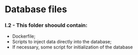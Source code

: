 # Database files

### I.2 - This folder shoould contain:
- Dockerfile;
- Scripts to inject data directly into the database;
- If necessary, some script for initialization of the database
